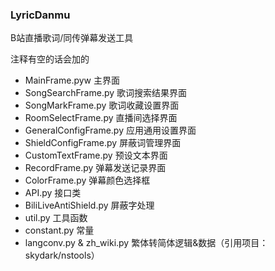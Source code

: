 ### LyricDanmu
B站直播歌词/同传弹幕发送工具

注释有空的话会加的

+ MainFrame.pyw 主界面
+ SongSearchFrame.py 歌词搜索结果界面
+ SongMarkFrame.py 歌词收藏设置界面
+ RoomSelectFrame.py 直播间选择界面
+ GeneralConfigFrame.py 应用通用设置界面
+ ShieldConfigFrame.py 屏蔽词管理界面
+ CustomTextFrame.py 预设文本界面
+ RecordFrame.py 弹幕发送记录界面
+ ColorFrame.py 弹幕颜色选择框
+ API.py 接口类
+ BiliLiveAntiShield.py 屏蔽字处理
+ util.py 工具函数
+ constant.py 常量
+ langconv.py & zh_wiki.py 繁体转简体逻辑&数据（引用项目：skydark/nstools）
